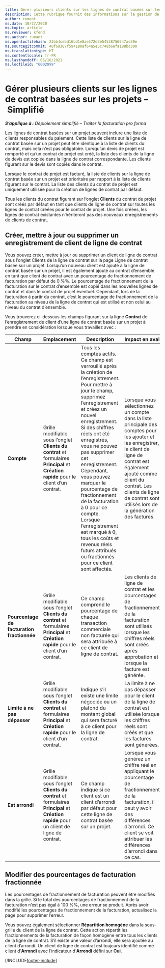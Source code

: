 ```yaml
---
title: Gérer plusieurs clients sur les lignes de contrat basées sur les projets – Simplifié
description: Cette rubrique fournit des informations sur la gestion de plusieurs clients sur des lignes de contrat basées sur un projet.
author: rumant
ms.date: 10/27/2020
ms.topic: article
ms.reviewer: kfend
ms.author: rumant
ms.openlocfilehash: 23bb4cebd16bd1e8ae572d3e54538756547ae39e
ms.sourcegitcommit: 40f68387f594180af64a5e5c748b6efa188bd300
ms.translationtype: HT
ms.contentlocale: fr-FR
ms.lasthandoff: 05/10/2021
ms.locfileid: "6002999"
---
```

# <a name="manage-multiple-customers-on-project-based-contract-lines---lite"></a>Gérer plusieurs clients sur les lignes de contrat basées sur les projets – Simplifié

_**S’applique à :** Déploiement simplifié – Traiter la facturation pro forma_

Les lignes de contrat basées sur un projet peuvent inclure une liste de clients responsables du paiement. Cette liste de clients sur la ligne de contrat basée sur un projet peut être identique à la liste de clients du contrat, mais cela n’est pas obligatoire. Lorsqu’un devis de projet est remporté et qu’un contrat de projet est créé, la liste des clients de la ligne de devis est copiée dans la ligne de contrat correspondante. Les clients figurant sur le devis sont copiés dans le contrat.

Lorsque le contrat de projet est facturé, la liste de clients sur la ligne de contrat basée sur un projet est prioritaire par rapport à la liste de clients figurant sur le contrat. La liste des clients du contrat de projet est uniquement utilisée pour la création de lignes de contrat par défaut.

Tous les clients du contrat figurant sur l’onglet **Clients** du contrat de projet sont créés par défaut en tant que clients de ligne de contrat sur toutes les lignes de contrat créées pour le contrat de projet. Une fois créées, les lignes de contrat existantes n’hériteront pas des nouveaux enregistrements de clients de contrat.

## <a name="create-update-or-delete-a-contract-line-customer-record"></a>Créer, mettre à jour ou supprimer un enregistrement de client de ligne de contrat

Vous pouvez créer, mettre à jour ou supprimer un client de ligne de contrat sous l’onglet Clients de la ligne de contrat sur la page Ligne de contrat basée sur un projet. Lorsqu’un nouveau client est ajouté à la ligne de contrat basée sur un projet, il est également ajouté au contrat d’ensemble en tant que client de contrat avec un pourcentage de fractionnement de facturation par défaut de 0 %%. Le pourcentage de fractionnement de la facturation sur le contrat d’ensemble est copié dans les nouvelles lignes de contrat et dans le contrat de projet éventuel. Cependant, lors de la facturation à partir du contrat, c’est le pourcentage de fractionnement de la facturation au niveau de la ligne de contrat qui est utilisé et non celui au niveau du contrat d’ensemble.

Vous trouverez ci-dessous les champs figurant sur la ligne **Contrat** de l’enregistrement de client d’une ligne de contrat basée sur un projet à prendre en considération lorsque vous travaillez avec :

| Champ | Emplacement | Description | Impact en aval |
| --- | --- | --- | --- |
| **Compte** | Grille modifiable sous l’onglet **Clients du contrat** et formulaires **Principal** et **Création rapide** pour le client d’un contrat. | Tous les comptes actifs. Ce champ est verrouillé après la création de l’enregistrement. Pour mettre à jour le champ, supprimez l’enregistrement et créez un nouvel enregistrement. Si des chiffres réels ont été enregistrés, vous ne pouvez pas supprimer cet enregistrement. Cependant, vous pouvez marquer le pourcentage de fractionnement de la facturation à 0 pour ce compte. Lorsque l’enregistrement est marqué à 0, tous les coûts et revenus réels futurs attribués ou fractionnés pour ce client sont affectés. | Lorsque vous sélectionnez un compte dans la liste principale des comptes pour les ajouter et les enregistrer, le client de ligne de contrat est également ajouté comme client du contrat. Les clients de ligne de contrat sont utilisés lors de la génération des factures. |
| **Pourcentage de facturation fractionnée** | Grille modifiable sous l’onglet **Clients du contrat** et formulaires **Principal** et **Création rapide** pour le client d’un contrat. | Ce champ comprend le pourcentage de chaque transaction commerciale non facturée qui sera attribuée à ce client de ligne de contrat. | Les clients de ligne de contrat et les pourcentages de fractionnement de la facturation sont utilisés lorsque les chiffres réels sont créés après approbation et lorsque la facture est générée. |
| **Limite à ne pas dépasser** | Grille modifiable sous l’onglet **Clients du contrat** et formulaires **Principal** et **Création rapide** pour le client d’un contrat. | Indique s’il existe une limite négociée ou un plafond du montant global qui sera facturé à ce client pour la ligne de contrat. | La limite à ne pas dépasser pour le client de la ligne de contrat est utilisée lorsque les chiffres réels sont créés et que les factures sont générées. |
| **Est arrondi** | Grille modifiable sous l’onglet **Clients du contrat** et formulaires **Principal** et **Création rapide** pour un client de ligne de contrat. | Ce champ indique si ce client est un client d’arrondi par défaut pour cette ligne de contrat basée sur un projet. | Lorsque vous générez un chiffre réel en appliquant le pourcentage de fractionnement de la facturation, il peut y avoir des différences d’arrondi. Ce client se voit attribuer les différences d’arrondi dans ce cas. |

## <a name="edit-billing-split-percentages"></a>Modifier des pourcentages de facturation fractionnée

Les pourcentages de fractionnement de facturation peuvent être modifiés dans la grille. Si le total des pourcentages de fractionnement de la facturation n’est pas égal à 100 %%, une erreur se produit. Après avoir modifié les pourcentages de fractionnement de la facturation, actualisez la page pour supprimer l’erreur.

Vous pouvez également sélectionner **Répartition homogène** dans la sous-grille du client de la ligne de contrat. Cette action répartit les fractionnements de la facturation de façon homogène entre tous les clients de la ligne de contrat. S’il existe une valeur d’arrondi, elle sera ajoutée au client d’arrondi. Un client de ligne de contrat est toujours identifié comme client d’**Arrondi** avec l’indicateur d’**Arrondi** défini sur **Oui**.


[!INCLUDE[footer-include](../../includes/footer-banner.md)]